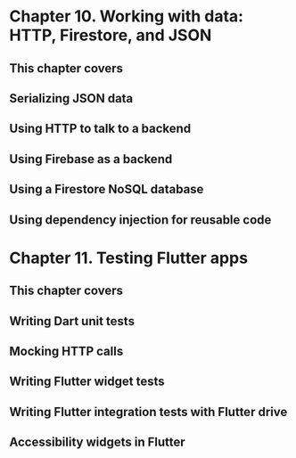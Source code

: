 # Chapter 10. Working with data: HTTP, Firestore, and JSON

## This chapter covers

## Serializing JSON data
## Using HTTP to talk to a backend
## Using Firebase as a backend
## Using a Firestore NoSQL database
## Using dependency injection for reusable code

# Chapter 11. Testing Flutter apps

## This chapter covers

## Writing Dart unit tests
## Mocking HTTP calls
## Writing Flutter widget tests
## Writing Flutter integration tests with Flutter drive
## Accessibility widgets in Flutter